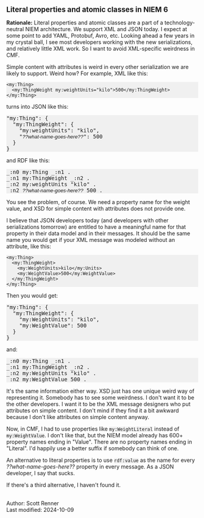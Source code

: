 # Literal properties and atomic classes in NIEM 6

**Rationale:** Literal properties and atomic classes are a part of a technology-neutral NIEM architecture. We support XML and JSON today. I expect at some point to add YAML, Protobuf, Avro, etc. Looking ahead a few years in my crystal ball, I see most developers working with the new serializations, and relatively little XML work. So I want to avoid XML-specific weirdness  in CMF.

Simple content with attributes is weird in every other serialization we are likely to support.  Weird how? For example, XML like this:

```
<my:Thing>
  <my:ThingWeight my:weightUnits="kilo">500</my:ThingWeight>
</my:Thing>
```

turns into JSON like this:

<pre>
"my:Thing": {
  "my:ThingWeight": {
    "my:weightUnits": "kilo",
    "<span class="emp">??what-name-goes-here??</span>": 500
  }
}
</pre>

and RDF like this:

<pre>
_:n0 my:Thing _:n1 .
_:n1 my:ThingWeight _:n2 .
_:n2 my:weightUnits "kilo" .
_:n2 <span class="emp">??what-name-goes-here??</span> 500 .
</pre>

You see the problem, of course. We need a property name for the weight value, and XSD for simple content with attributes does not provide one.

I believe that JSON developers today (and developers with other serializations tomorrow) are entitled to have a meaningful name for that property in their data model and in their messages. It should be the same name you would get if your XML message was modeled without an attribute, like this:

```
<my:Thing>
  <my:ThingWeight>
    <my:WeightUnits>kilo</my:Units>
    <my:WeightValue>500</my:WeightValue>
  </my:ThingWeight>
</my:Thing>
```

Then you would get:

<pre>
"my:Thing": {
  "my:ThingWeight": {
    "my:WeightUnits": "kilo",
    "my:WeightValue": 500
  }
}
</pre>

and:

<pre>
_:n0 my:Thing _:n1 .
_:n1 my:ThingWeight _:n2 .
_:n2 my:WeightUnits "kilo" .
_:n2 my:WeightValue 500 .
</pre>

It's the same information either way. XSD just has one unique weird way of representing it. Somebody has to see some weirdness. I don't want it to be the other developers. I want it to be the XML message designers who put attributes on simple content. I don't mind if they find it a bit awkward because I don't like attributes on simple content anyway.

Now, in CMF, I had to use properties like `my:WeightLiteral` instead of `my:WeightValue`. I don't like that, but the NIEM model already has 600+ property names ending in "Value". There are no property names ending in "Literal". I'd happily use a better suffix if somebody can think of one.

An alternative to literal properties is to use `rdf:value` as the name for every *??what-name-goes-here??* property in every message. As a JSON developer, I say that sucks. 

If there's a third alternative, I haven't found it.

\
Author: Scott Renner\
Last modified: 2024-10-09

<style>
    h1,h2,h3 { font-size:14pt }
    pre { background-color:#f0f0f0; }
    code { background-color:#f0f0f0; }
    span.emp { font-size:10pt; font-family: Arial, sans-serif; font-style:italic; }
</style>